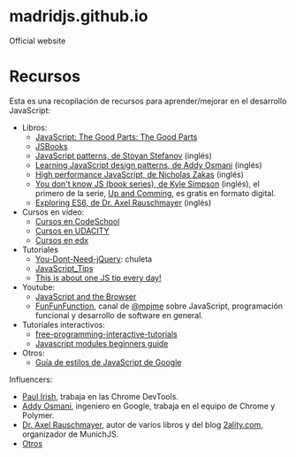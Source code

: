 # madridjs.github.io
Official website

# Recursos
Esta es una recopilación de recursos para aprender/mejorar en el desarrollo JavaScript:

* Libros:
  * [JavaScript: The Good Parts: The Good Parts](http://www.amazon.es/JavaScript-Good-Parts-ebook/dp/B0026OR2ZY/ref=sr_1_1?ie=UTF8&qid=1454058398&sr=8-1&keywords=douglas+crockford)
  * [JSBooks](http://jsbooks.revolunet.com/)
  * [JavaScript patterns, de Stoyan Stefanov](http://www.amazon.es/JavaScript-Patterns-Stoyan-Stefanov/dp/0596806752/) (inglés)
  * [Learning JavaScript design patterns, de Addy Osmani](http://www.amazon.es/Learning-JavaScript-Design-Patterns-Osmani/dp/1449331815/) (inglés)
  * [High performance JavaScript, de Nicholas Zakas](http://www.amazon.es/Performance-JavaScript-Faster-Application-Interfaces-ebook/dp/B0043D2F62/) (inglés)
  * [You don't know JS (book series), de Kyle Simpson](https://github.com/getify/You-Dont-Know-JS) (inglés), el primero de la serie, [Up and Comming](http://shop.oreilly.com/product/0636920039303.do), es gratis en formato digital.
  * [Exploring ES6, de Dr. Axel Rauschmayer](http://exploringjs.com/) (inglés)
* Cursos en vídeo:
  * [Cursos en CodeSchool](https://www.codeschool.com/paths/javascript)  
  * [Cursos en UDACITY](https://www.udacity.com/courses/web-development)
  * [Cursos en edx](https://www.edx.org/course?search_query=javascript)
* Tutoriales
  *  [You-Dont-Need-jQuery](https://github.com/oneuijs/You-Dont-Need-jQuery): chuleta
  *  [JavaScript_Tips](https://developer.mozilla.org/en-US/docs/JavaScript_Tips)
  *  [This is about one JS tip every day!](https://github.com/loverajoel/jstips)
* Youtube:
  * [JavaScript and the Browser](https://www.youtube.com/watch?v=dibzLw4wPms)
  * [FunFunFunction](https://www.youtube.com/channel/UCO1cgjhGzsSYb1rsB4bFe4Q), canal de [@mpjme](https://twitter.com/mpjme) sobre JavaScript, programación funcional y desarrollo de software en general.
* Tutoriales interactivos:
  * [free-programming-interactive-tutorials](https://github.com/vhf/free-programming-books/blob/master/free-programming-interactive-tutorials-en.md#javascript)
  * [Javascript modules beginners guide](https://medium.freecodecamp.com/javascript-modules-a-beginner-s-guide-783f7d7a5fcc#.rsu9tsc1w)
* Otros:
  * [Guía de estilos de JavaScript de Google](http://google.github.io/styleguide/javascriptguide.xml)
  
Influencers:
* [Paul Irish](https://twitter.com/paul_irish), trabaja en las Chrome DevTools.
* [Addy Osmani](https://twitter.com/addyosmani), ingeniero en Google, trabaja en el equipo de Chrome y Polymer.
* [Dr. Axel Rauschmayer](https://twitter.com/rauschma), autor de varios libros y del blog [2ality.com](http://2ality.com), organizador de MunichJS.
* [Otros](http://github-awards.com/users?country=united+states)
